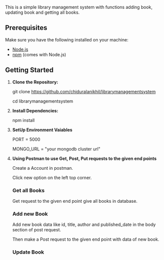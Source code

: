 This is a simple library management system with functions adding book, updating book and getting all books.

## Prerequisites

Make sure you have the following installed on your machine:

- [Node.js](https://nodejs.org/)
- [npm](https://www.npmjs.com/) (comes with Node.js)

## Getting Started

1. **Clone the Repository:**
   
   git clone https://github.com/chiduralanikhil/librarymanagementsystem
   
   cd librarymanagementsystem

2. **Install Dependencies:**
   
   npm install

3. **SetUp Environment Vaiables**
   
   PORT = 5000

   MONGO_URL = "your mongodb cluster url"
  
4. **Using Postman to use Get, Post, Put requests to the given end points**

   Create a Account in postman.
   
   Click new option on the left top corner.

   ### Get all Books
   Get request to the given end point give all books in database.

   ### Add new Book
   Add new book data like id, title, author and published_date in the body section of post request.
   
   Then make a Post request to the given end point with data of new book.

   ### Update Book
   




